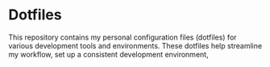 # Dotfiles

This repository contains my personal configuration files (dotfiles) for various development tools and environments. These dotfiles help streamline my workflow, set up a consistent development environment,
